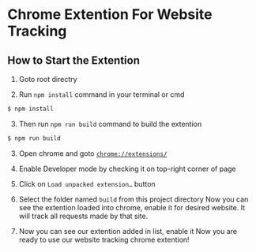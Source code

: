 # Chrome Extention For Website Tracking


## How to Start the Extention

 1. Goto root directry 

 2. Run `npm install` command in your terminal or cmd

 ```bash
 $ npm install
 ```
 3. Then run `npm run build` command to build the extention

 ```bash
 $ npm run build
 ```

 3. Open chrome and goto [`chrome://extensions/`](chrome://extensions/)

 4. Enable Developer mode by checking it on top-right corner of page

 5. Click on `Load unpacked extension…` button

 6. Select the folder named `build` from this project directory
 Now you can see the extention loaded into chrome, enable it for desired website. It will track all requests made by that site.
 
 7. Now you can see our extention added in list, enable it
 Now you are ready to use our website tracking chrome extention!

 